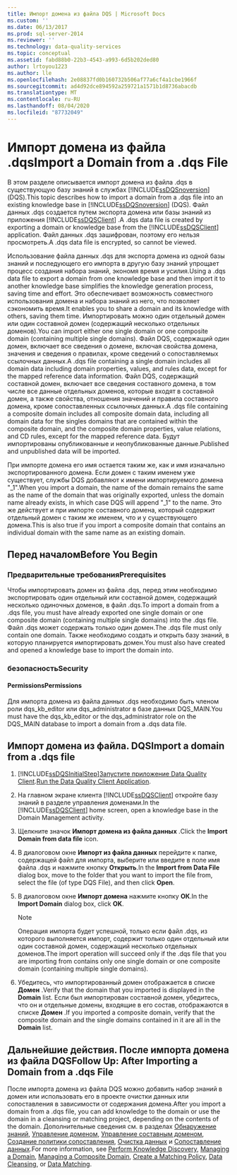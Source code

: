 ```yaml
---
title: Импорт домена из файла DQS | Microsoft Docs
ms.custom: ''
ms.date: 06/13/2017
ms.prod: sql-server-2014
ms.reviewer: ''
ms.technology: data-quality-services
ms.topic: conceptual
ms.assetid: fabd88b0-22b3-4543-a993-6d5b202ded80
author: lrtoyou1223
ms.author: lle
ms.openlocfilehash: 2e08837fd0b160732b506af77a6cf4a1cbe1966f
ms.sourcegitcommit: ad4d92dce894592a259721a1571b1d8736abacdb
ms.translationtype: MT
ms.contentlocale: ru-RU
ms.lasthandoff: 08/04/2020
ms.locfileid: "87732049"
---
```

# <a name="import-a-domain-from-a-dqs-file"></a><span data-ttu-id="a76ae-102">Импорт домена из файла .dqs</span><span class="sxs-lookup"><span data-stu-id="a76ae-102">Import a Domain from a .dqs File</span></span>
  <span data-ttu-id="a76ae-103">В этом разделе описывается импорт домена из файла .dqs в существующую базу знаний в службах [!INCLUDE[ssDQSnoversion](../includes/ssdqsnoversion-md.md)] (DQS).</span><span class="sxs-lookup"><span data-stu-id="a76ae-103">This topic describes how to import a domain from a .dqs file into an existing knowledge base in [!INCLUDE[ssDQSnoversion](../includes/ssdqsnoversion-md.md)] (DQS).</span></span> <span data-ttu-id="a76ae-104">Файл данных .dqs создается путем экспорта домена или базы знаний из приложения [!INCLUDE[ssDQSClient](../includes/ssdqsclient-md.md)] .</span><span class="sxs-lookup"><span data-stu-id="a76ae-104">A .dqs data file is created by exporting a domain or knowledge base from the [!INCLUDE[ssDQSClient](../includes/ssdqsclient-md.md)] application.</span></span> <span data-ttu-id="a76ae-105">Файл данных .dqs зашифрован, поэтому его нельзя просмотреть.</span><span class="sxs-lookup"><span data-stu-id="a76ae-105">A .dqs data file is encrypted, so cannot be viewed.</span></span>  
  
 <span data-ttu-id="a76ae-106">Использование файла данных .dqs для экспорта домена из одной базы знаний и последующего его импорта в другую базу знаний упрощает процесс создания набора знаний, экономя время и усилия.</span><span class="sxs-lookup"><span data-stu-id="a76ae-106">Using a .dqs data file to export a domain from one knowledge base and then import it to another knowledge base simplifies the knowledge generation process, saving time and effort.</span></span> <span data-ttu-id="a76ae-107">Это обеспечивает возможность совместного использования домена и набора знаний из него, что позволяет сэкономить время.</span><span class="sxs-lookup"><span data-stu-id="a76ae-107">It enables you to share a domain and its knowledge with others, saving them time.</span></span> <span data-ttu-id="a76ae-108">Импортировать можно один отдельный домен или один составной домен (содержащий несколько отдельных доменов).</span><span class="sxs-lookup"><span data-stu-id="a76ae-108">You can import either one single domain or one composite domain (containing multiple single domains).</span></span> <span data-ttu-id="a76ae-109">Файл DQS, содержащий один домен, включает все сведения о домене, включая свойства домена, значения и сведения о правилах, кроме сведений о сопоставляемых ссылочных данных.</span><span class="sxs-lookup"><span data-stu-id="a76ae-109">A .dqs file containing a single domain includes all domain data including domain properties, values, and rules data, except for the mapped reference data information.</span></span> <span data-ttu-id="a76ae-110">Файл DQS, содержащий составной домен, включает все сведения составного домена, в том числе все данные отдельных доменов, которые входят в составной домен, а также свойства, отношения значений и правила составного домена, кроме сопоставленных ссылочных данных.</span><span class="sxs-lookup"><span data-stu-id="a76ae-110">A .dqs file containing a composite domain includes all composite domain data, including all domain data for the singles domains that are contained within the composite domain, and the composite domain properties, value relations, and CD rules, except for the mapped reference data.</span></span> <span data-ttu-id="a76ae-111">Будут импортированы опубликованные и неопубликованные данные.</span><span class="sxs-lookup"><span data-stu-id="a76ae-111">Published and unpublished data will be imported.</span></span>  
  
 <span data-ttu-id="a76ae-112">При импорте домена его имя остается таким же, как и имя изначально экспортированного домена. Если домен с таким именем уже существует, службы DQS добавляют к имени импортируемого домена "_1".</span><span class="sxs-lookup"><span data-stu-id="a76ae-112">When you import a domain, the name of the domain remains the same as the name of the domain that was originally exported, unless the domain name already exists, in which case DQS will append "_1" to the name.</span></span> <span data-ttu-id="a76ae-113">Это же действует и при импорте составного домена, который содержит отдельный домен с таким же именем, что и у существующего домена.</span><span class="sxs-lookup"><span data-stu-id="a76ae-113">This is also true if you import a composite domain that contains an individual domain with the same name as an existing domain.</span></span>  
  
##  <a name="before-you-begin"></a><a name="BeforeYouBegin"></a> <span data-ttu-id="a76ae-114">Перед началом</span><span class="sxs-lookup"><span data-stu-id="a76ae-114">Before You Begin</span></span>  
  
###  <a name="prerequisites"></a><a name="Prerequisites"></a> <span data-ttu-id="a76ae-115">Предварительные требования</span><span class="sxs-lookup"><span data-stu-id="a76ae-115">Prerequisites</span></span>  
 <span data-ttu-id="a76ae-116">Чтобы импортировать домен из файла .dqs, перед этим необходимо экспортировать один отдельный или составной домен, содержащий несколько одиночных доменов, в файл .dqs.</span><span class="sxs-lookup"><span data-stu-id="a76ae-116">To import a domain from a .dqs file, you must have already exported one single domain or one composite domain (containing multiple single domains) into the .dqs file.</span></span> <span data-ttu-id="a76ae-117">Файл .dqs может содержать только один домен.</span><span class="sxs-lookup"><span data-stu-id="a76ae-117">The .dqs file must only contain one domain.</span></span> <span data-ttu-id="a76ae-118">Также необходимо создать и открыть базу знаний, в которую планируется импортировать домен.</span><span class="sxs-lookup"><span data-stu-id="a76ae-118">You must also have created and opened a knowledge base to import the domain into.</span></span>  
  
###  <a name="security"></a><a name="Security"></a> <span data-ttu-id="a76ae-119">безопасность</span><span class="sxs-lookup"><span data-stu-id="a76ae-119">Security</span></span>  
  
####  <a name="permissions"></a><a name="Permissions"></a> <span data-ttu-id="a76ae-120">Permissions</span><span class="sxs-lookup"><span data-stu-id="a76ae-120">Permissions</span></span>  
 <span data-ttu-id="a76ae-121">Для импорта домена из файла данных .dqs необходимо быть членом роли dqs_kb_editor или dqs_administrator в базе данных DQS_MAIN.</span><span class="sxs-lookup"><span data-stu-id="a76ae-121">You must have the dqs_kb_editor or the dqs_administrator role on the DQS_MAIN database to import a domain from a .dqs data file.</span></span>  
  
##  <a name="import-a-domain-from-a-dqs-file"></a><a name="Import"></a><span data-ttu-id="a76ae-122">Импорт домена из файла. DQS</span><span class="sxs-lookup"><span data-stu-id="a76ae-122">Import a domain from a .dqs file</span></span>  
  
1.  [!INCLUDE[ssDQSInitialStep](../includes/ssdqsinitialstep-md.md)]<span data-ttu-id="a76ae-123">[Запустите приложение Data Quality Client](../../2014/data-quality-services/run-the-data-quality-client-application.md).</span><span class="sxs-lookup"><span data-stu-id="a76ae-123">[Run the Data Quality Client Application](../../2014/data-quality-services/run-the-data-quality-client-application.md).</span></span>  
  
2.  <span data-ttu-id="a76ae-124">На главном экране клиента [!INCLUDE[ssDQSClient](../includes/ssdqsclient-md.md)] откройте базу знаний в разделе управления доменами.</span><span class="sxs-lookup"><span data-stu-id="a76ae-124">In the [!INCLUDE[ssDQSClient](../includes/ssdqsclient-md.md)] home screen, open a knowledge base in the Domain Management activity.</span></span>  
  
3.  <span data-ttu-id="a76ae-125">Щелкните значок **Импорт домена из файла данных** .</span><span class="sxs-lookup"><span data-stu-id="a76ae-125">Click the **Import Domain from data file** icon.</span></span>  
  
4.  <span data-ttu-id="a76ae-126">В диалоговом окне **Импорт из файла данных** перейдите к папке, содержащей файл для импорта, выберите или введите в поле имя файла .dqs и нажмите кнопку **Открыть**.</span><span class="sxs-lookup"><span data-stu-id="a76ae-126">In the **Import from Data File** dialog box, move to the folder that you want to import the file from, select the file (of type DQS File), and then click **Open**.</span></span>  
  
5.  <span data-ttu-id="a76ae-127">В диалоговом окне **Импорт домена** нажмите кнопку **ОК**.</span><span class="sxs-lookup"><span data-stu-id="a76ae-127">In the **Import Domain** dialog box, click **OK**.</span></span>  
  
    > [!NOTE]  
    >  <span data-ttu-id="a76ae-128">Операция импорта будет успешной, только если файл .dqs, из которого выполняется импорт, содержит только один отдельный или один составной домен, содержащий несколько отдельных доменов.</span><span class="sxs-lookup"><span data-stu-id="a76ae-128">The import operation will succeed only if the .dqs file that you are importing from contains only one single domain or one composite domain (containing multiple single domains).</span></span>  
  
6.  <span data-ttu-id="a76ae-129">Убедитесь, что импортированный домен отображается в списке **Домен** .</span><span class="sxs-lookup"><span data-stu-id="a76ae-129">Verify that the domain that you imported is displayed in the **Domain** list.</span></span> <span data-ttu-id="a76ae-130">Если был импортирован составной домен, убедитесь, что он и отдельные домены, входящие в его состав, отображаются в списке **Домен** .</span><span class="sxs-lookup"><span data-stu-id="a76ae-130">If you imported a composite domain, verify that the composite domain and the single domains contained in it are all in the **Domain** list.</span></span>  
  
##  <a name="follow-up-after-importing-a-domain-from-a-dqs-file"></a><a name="FollowUp"></a> <span data-ttu-id="a76ae-131">Дальнейшие действия. После импорта домена из файла DQS</span><span class="sxs-lookup"><span data-stu-id="a76ae-131">Follow Up: After Importing a Domain from a .dqs File</span></span>  
 <span data-ttu-id="a76ae-132">После импорта домена из файла DQS можно добавить набор знаний в домен или использовать его в проекте очистки данных или сопоставления в зависимости от содержания домена.</span><span class="sxs-lookup"><span data-stu-id="a76ae-132">After you import a domain from a .dqs file, you can add knowledge to the domain or use the domain in a cleansing or matching project, depending on the contents of the domain.</span></span> <span data-ttu-id="a76ae-133">Дополнительные сведения см. в разделах [Обнаружение знаний](../../2014/data-quality-services/perform-knowledge-discovery.md), [Управление доменом](../../2014/data-quality-services/managing-a-domain.md), [Управление составным доменом](../../2014/data-quality-services/managing-a-composite-domain.md), [Создание политики сопоставления](../../2014/data-quality-services/create-a-matching-policy.md), [Очистка данных](../../2014/data-quality-services/data-cleansing.md) и [Сопоставление данных](../../2014/data-quality-services/data-matching.md).</span><span class="sxs-lookup"><span data-stu-id="a76ae-133">For more information, see [Perform Knowledge Discovery](../../2014/data-quality-services/perform-knowledge-discovery.md), [Managing a Domain](../../2014/data-quality-services/managing-a-domain.md), [Managing a Composite Domain](../../2014/data-quality-services/managing-a-composite-domain.md), [Create a Matching Policy](../../2014/data-quality-services/create-a-matching-policy.md), [Data Cleansing](../../2014/data-quality-services/data-cleansing.md), or [Data Matching](../../2014/data-quality-services/data-matching.md).</span></span>  
  
  
